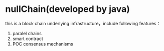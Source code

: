 # nullChain(developed by java)
this is a block chain underlying infrastructure，include following features：
1. paralel chains
2. smart contract
3. POC consensus mechanisms
